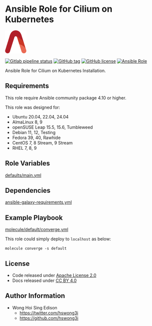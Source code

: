 # Ansible Role for Cilium on Kubernetes

<a href="https://alvistack.com" title="AlviStack" target="_blank"><img src="/alvistack.svg" height="75" alt="AlviStack"></a>

[![Gitlab pipeline status](https://img.shields.io/gitlab/pipeline/alvistack/ansible-role-kube_cilium/master)](https://gitlab.com/alvistack/ansible-role-kube_cilium/-/pipelines)
[![GitHub tag](https://img.shields.io/github/tag/alvistack/ansible-role-kube_cilium.svg)](https://github.com/alvistack/ansible-role-kube_cilium/tags)
[![GitHub license](https://img.shields.io/github/license/alvistack/ansible-role-kube_cilium.svg)](https://github.com/alvistack/ansible-role-kube_cilium/blob/master/LICENSE)
[![Ansible Role](https://img.shields.io/badge/galaxy-alvistack.kube_cilium-blue.svg)](https://galaxy.ansible.com/alvistack/kube_cilium)

Ansible Role for Cilium on Kubernetes Installation.

## Requirements

This role require Ansible community package 4.10 or higher.

This role was designed for:

- Ubuntu 20.04, 22.04, 24.04
- AlmaLinux 8, 9
- openSUSE Leap 15.5, 15.6, Tumbleweed
- Debian 11, 12, Testing
- Fedora 39, 40, Rawhide
- CentOS 7, 8 Stream, 9 Stream
- RHEL 7, 8, 9

## Role Variables

[defaults/main.yml](defaults/main.yml)

## Dependencies

[ansible-galaxy-requirements.yml](ansible-galaxy-requirements.yml)

## Example Playbook

[molecule/default/converge.yml](molecule/default/converge.yml)

This role could simply deploy to `localhost` as below:

    molecule converge -s default

## License

- Code released under [Apache License 2.0](LICENSE)
- Docs released under [CC BY 4.0](http://creativecommons.org/licenses/by/4.0/)

## Author Information

- Wong Hoi Sing Edison
  - <https://twitter.com/hswong3i>
  - <https://github.com/hswong3i>
